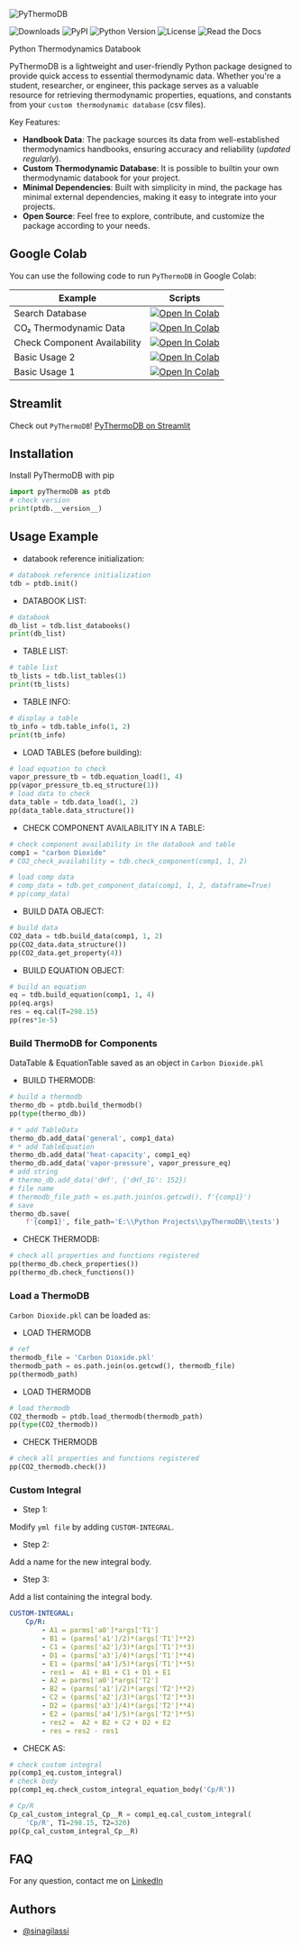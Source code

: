 ![PyThermoDB](https://drive.google.com/uc?export=view&id=1-yWNEkK4tL1qvi8FE_4OwcLYuTF2AkPP)

![Downloads](https://img.shields.io/pypi/dm/PyThermoDB) ![PyPI](https://img.shields.io/pypi/v/PyThermoDB) ![Python Version](https://img.shields.io/pypi/pyversions/PyThermoDB.svg) ![License](https://img.shields.io/pypi/l/PyThermoDB) ![Read the Docs](https://img.shields.io/readthedocs/pythermodb)

Python Thermodynamics Databook

PyThermoDB is a lightweight and user-friendly Python package designed to provide quick access to essential thermodynamic data. Whether you're a student, researcher, or engineer, this package serves as a valuable resource for retrieving thermodynamic properties, equations, and constants from your `custom thermodynamic database` (csv files).

Key Features:

- **Handbook Data**: The package sources its data from well-established thermodynamics handbooks, ensuring accuracy and reliability (*updated regularly*).
- **Custom Thermodynamic Database**: It is possible to builtin your own thermodynamic databook for your project.
- **Minimal Dependencies**: Built with simplicity in mind, the package has minimal external dependencies, making it easy to integrate into your projects.
- **Open Source**: Feel free to explore, contribute, and customize the package according to your needs.

## Google Colab

You can use the following code to run `PyThermoDB` in Google Colab:

| Example | Scripts |
|---------|---------|
| Search Database | [![Open In Colab](https://colab.research.google.com/assets/colab-badge.svg)](https://colab.research.google.com/drive/1y5GIE4DH73SwOF2JhsTug2_U_h9Fqexx?usp=sharing) |
| CO₂ Thermodynamic Data | [![Open In Colab](https://colab.research.google.com/assets/colab-badge.svg)](https://colab.research.google.com/drive/1mzu70kACdvoB_jO6gTGVegGtK_ssOOHq?usp=sharing) |
| Check Component Availability | [![Open In Colab](https://colab.research.google.com/assets/colab-badge.svg)](https://colab.research.google.com/drive/1HdGHS_uypEf_yzsq7fZyLZH3dWnjYVSg?usp=sharing) |
| Basic Usage 2 | [![Open In Colab](https://colab.research.google.com/assets/colab-badge.svg)](https://colab.research.google.com/drive/1vj84afCy0qKfHZzQdvLiJRiVstiCX0so?usp=sharing) |
| Basic Usage 1 | [![Open In Colab](https://colab.research.google.com/assets/colab-badge.svg)](https://colab.research.google.com/drive/1jWkaSJ280AZFn9t8X7_bqz_pYtY2QKbr?usp=sharing) |

## Streamlit

Check out `PyThermoDB`! [PyThermoDB on Streamlit](https://pythermodb.streamlit.app/)

## Installation

Install PyThermoDB with pip

```python
import pyThermoDB as ptdb
# check version
print(ptdb.__version__)
```

## Usage Example

* databook reference initialization:

```python
# databook reference initialization
tdb = ptdb.init()
```

* DATABOOK LIST:

```python
# databook
db_list = tdb.list_databooks()
print(db_list)
```

* TABLE LIST:

```python
# table list
tb_lists = tdb.list_tables(1)
print(tb_lists)
```

* TABLE INFO:

```python
# display a table
tb_info = tdb.table_info(1, 2)
print(tb_info)
```

* LOAD TABLES (before building):

```python
# load equation to check
vapor_pressure_tb = tdb.equation_load(1, 4)
pp(vapor_pressure_tb.eq_structure(1))
# load data to check
data_table = tdb.data_load(1, 2)
pp(data_table.data_structure())
```

* CHECK COMPONENT AVAILABILITY IN A TABLE:

```python
# check component availability in the databook and table
comp1 = "carbon Dioxide"
# CO2_check_availability = tdb.check_component(comp1, 1, 2)

# load comp data
# comp_data = tdb.get_component_data(comp1, 1, 2, dataframe=True)
# pp(comp_data)
```

* BUILD DATA OBJECT:

```python
# build data
CO2_data = tdb.build_data(comp1, 1, 2)
pp(CO2_data.data_structure())
pp(CO2_data.get_property(4))
```

* BUILD EQUATION OBJECT:

```python
# build an equation
eq = tdb.build_equation(comp1, 1, 4)
pp(eq.args)
res = eq.cal(T=298.15)
pp(res*1e-5)
```

### Build ThermoDB for Components

DataTable & EquationTable saved as an object in `Carbon Dioxide.pkl`

* BUILD THERMODB:

```python
# build a thermodb
thermo_db = ptdb.build_thermodb()
pp(type(thermo_db))

# * add TableData
thermo_db.add_data('general', comp1_data)
# * add TableEquation
thermo_db.add_data('heat-capacity', comp1_eq)
thermo_db.add_data('vapor-pressure', vapor_pressure_eq)
# add string
# thermo_db.add_data('dHf', {'dHf_IG': 152})
# file name
# thermodb_file_path = os.path.join(os.getcwd(), f'{comp1}')
# save
thermo_db.save(
    f'{comp1}', file_path='E:\\Python Projects\\pyThermoDB\\tests')
```

* CHECK THERMODB:

```python
# check all properties and functions registered
pp(thermo_db.check_properties())
pp(thermo_db.check_functions())
```

### Load a ThermoDB

`Carbon Dioxide.pkl` can be loaded as:

* LOAD THERMODB

```python
# ref
thermodb_file = 'Carbon Dioxide.pkl'
thermodb_path = os.path.join(os.getcwd(), thermodb_file)
pp(thermodb_path)
```

* LOAD THERMODB

```python
# load thermodb
CO2_thermodb = ptdb.load_thermodb(thermodb_path)
pp(type(CO2_thermodb))
```

* CHECK THERMODB

```python
# check all properties and functions registered
pp(CO2_thermodb.check())
```

### Custom Integral

* Step 1:

Modify `yml file` by adding `CUSTOM-INTEGRAL`.

* Step 2:

Add a name for the new integral body.

* Step 3:

Add a list containing the integral body.

```yml
CUSTOM-INTEGRAL:
    Cp/R:
        - A1 = parms['a0']*args['T1']
        - B1 = (parms['a1']/2)*(args['T1']**2)
        - C1 = (parms['a2']/3)*(args['T1']**3)
        - D1 = (parms['a3']/4)*(args['T1']**4)
        - E1 = (parms['a4']/5)*(args['T1']**5)
        - res1 =  A1 + B1 + C1 + D1 + E1
        - A2 = parms['a0']*args['T2']
        - B2 = (parms['a1']/2)*(args['T2']**2)
        - C2 = (parms['a2']/3)*(args['T2']**3)
        - D2 = (parms['a3']/4)*(args['T2']**4)
        - E2 = (parms['a4']/5)*(args['T2']**5)
        - res2 =  A2 + B2 + C2 + D2 + E2
        - res = res2 - res1
```

* CHECK AS:

```python
# check custom integral
pp(comp1_eq.custom_integral)
# check body
pp(comp1_eq.check_custom_integral_equation_body('Cp/R'))

# Cp/R
Cp_cal_custom_integral_Cp__R = comp1_eq.cal_custom_integral(
    'Cp/R', T1=298.15, T2=320)
pp(Cp_cal_custom_integral_Cp__R)
```

## FAQ

For any question, contact me on [LinkedIn](https://www.linkedin.com/in/sina-gilassi/)


## Authors

- [@sinagilassi](https://www.github.com/sinagilassi)
